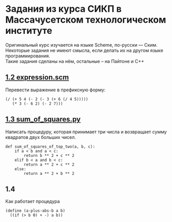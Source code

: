 # Задания из курса СИКП в Массачусетском технологическом институте
Оригинальный курс изучается на языке Scheme, по-русски — Ским.  
Некоторые задания не имеют смысла, если делать их на другом языке программирования.  
Такие задания сделаны на нём, остальные – на Пайтоне и С++

## [1.2 expression.scm]()
Перевести выражение в префиксную форму:


```
(/ (+ 5 4 (- 2 (- 3 (+ 6 (/ 4 5)))))
   (* 3 (- 6 2) (- 2 7)))
```

## [1.3 sum_of_squares.py]()
Написать процедуру, которая принимает три числа и возвращает сумму квадратов двух больших чисел.

```
def sum_of_squares_of_top_two(a, b, c):
    if a < b and a < c:
        return b ** 2 + c ** 2
    elif b < a and b < c:
        return a ** 2 + c ** 2
    else:
        return a ** 2 + b ** 2

```

## 1.4
Как работает процедура
```
(define (a-plus-abs-b a b)
  ((if (> b 0) + -) a b))
```
